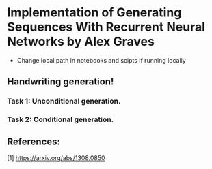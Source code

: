 # Implementation of Generating Sequences With Recurrent Neural Networks by Alex Graves
 
 
 * Change local path in notebooks and scipts if running locally
 
## Handwriting generation!

### Task 1: Unconditional generation.

### Task 2: Conditional generation.


## References:
 [1] https://arxiv.org/abs/1308.0850
